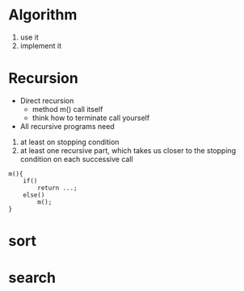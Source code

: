 
# Algorithm

1. use it
2. implement it

# Recursion
- Direct recursion
    -   method m() call itself
    - think how to terminate call yourself
- All recursive programs need
1. at least on stopping condition
2. at least one recursive part, which takes us closer to the stopping condition on each successive call

```
m(){
    if()
        return ...;
    else()
        m();
}
```

# sort


# search